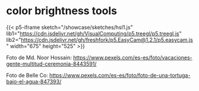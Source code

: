 # color brightness tools


{{< p5-iframe sketch="/showcase/sketches/hsl1.js" lib1="https://cdn.jsdelivr.net/gh/VisualComputing/p5.treegl/p5.treegl.js" lib2="https://cdn.jsdelivr.net/gh/freshfork/p5.EasyCam@1.2.1/p5.easycam.js" width="675" height="525" >}}

Foto de Md. Noor Hossain: https://www.pexels.com/es-es/foto/vacaciones-gente-multitud-ceremonia-8443591/






Foto de Belle Co: https://www.pexels.com/es-es/foto/foto-de-una-tortuga-bajo-el-agua-847393/